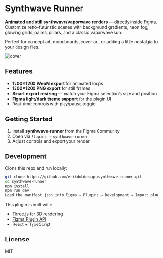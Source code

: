 # Synthwave Runner

**Animated and still synthwave/vaporwave renders** — directly inside Figma.  
Customize retro-futuristic scenes with background gradients, neon fog, glowing grids, palms, pillars, and a classic vaporwave sun.  

Perfect for concept art, moodboards, cover art, or adding a little nostalgia to your design files.

![cover](synthwave-runner-cover.png) 

## Features

- **1200×1200 WebM export** for animated loops  
- **1200×1200 PNG export** for still frames  
- **Smart export resizing** — match your Figma selection’s size and position  
- **Figma light/dark theme support** for the plugin UI  
- Real-time controls with play/pause toggle  

## Getting Started

1. Install **synthwave-runner** from the Figma Community  
2. Open via `Plugins → synthwave-runner`  
3. Adjust controls and export your render

## Development  

Clone this repo and run locally:  

```bash
git clone https://github.com/erikdotdesign/synthwave-runner.git
cd synthwave-runner
npm install
npm run dev
Load the manifest.json into Figma → Plugins → Development → Import plugin from manifest…
```

This plugin is built with:  
- [Three.js](https://threejs.org/) for 3D rendering  
- [Figma Plugin API](https://www.figma.com/plugin-docs/)  
- React + TypeScript 

## License 

MIT